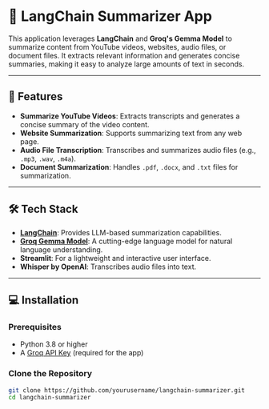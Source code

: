 # 🦜 LangChain Summarizer App

This application leverages **LangChain** and **Groq's Gemma Model** to summarize content from YouTube videos, websites, audio files, or document files. It extracts relevant information and generates concise summaries, making it easy to analyze large amounts of text in seconds.

---

## 🚀 Features

- **Summarize YouTube Videos**: Extracts transcripts and generates a concise summary of the video content.  
- **Website Summarization**: Supports summarizing text from any web page.  
- **Audio File Transcription**: Transcribes and summarizes audio files (e.g., `.mp3`, `.wav`, `.m4a`).  
- **Document Summarization**: Handles `.pdf`, `.docx`, and `.txt` files for summarization.  

---

## 🛠️ Tech Stack

- **[LangChain](https://langchain-langchain.com)**: Provides LLM-based summarization capabilities.
- **[Groq Gemma Model](https://www.groq.com)**: A cutting-edge language model for natural language understanding.
- **Streamlit**: For a lightweight and interactive user interface.
- **Whisper by OpenAI**: Transcribes audio files into text.

---

## 💻 Installation

### Prerequisites
- Python 3.8 or higher
- A [Groq API Key](https://www.groq.com) (required for the app)

### Clone the Repository
```bash
git clone https://github.com/yourusername/langchain-summarizer.git
cd langchain-summarizer

